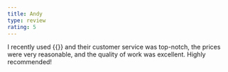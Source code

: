 ```yaml
---
title: Andy
type: review
rating: 5
---
```


I recently used {{<company>}} and their customer service was top-notch, the prices were very reasonable, and the quality of work was excellent. Highly recommended!
